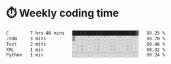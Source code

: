 
# :stopwatch: Weekly coding time
<!--START_SECTION:waka-->

```txt
C        7 hrs 46 mins   ████████████████████████▓   98.25 %
JSON     3 mins          ▒░░░░░░░░░░░░░░░░░░░░░░░░   00.70 %
Text     2 mins          ░░░░░░░░░░░░░░░░░░░░░░░░░   00.46 %
XML      1 min           ░░░░░░░░░░░░░░░░░░░░░░░░░   00.32 %
Python   1 min           ░░░░░░░░░░░░░░░░░░░░░░░░░   00.24 %
```

<!--END_SECTION:waka-->


<!-- <p> <img src="https://github-readme-stats.vercel.app/api?username=cozgerest&show_icons=true&hide_border=false" />  </p> -->

